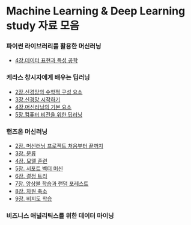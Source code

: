 # Machine Learning & Deep Learning study 자료 모음


### 파이썬 라이브러리를 활용한 머신러닝
- [4장.데이터 표현과 특성 공학](https://github.com/YunSeo00/ML-DL-study/blob/main/%ED%8C%8C%EC%9D%B4%EC%8D%AC_%EB%9D%BC%EC%9D%B4%EB%B8%8C%EB%9F%AC%EB%A6%AC%EB%A5%BC_%ED%99%9C%EC%9A%A9%ED%95%9C_%EB%A8%B8%EC%8B%A0%EB%9F%AC%EB%8B%9D/4%EC%9E%A5%20%EB%8D%B0%EC%9D%B4%ED%84%B0%ED%83%80%EC%9E%85%EA%B3%BC%20%ED%8A%B9%EC%84%B1%EA%B3%B5%ED%95%99.ipynb)

### 케라스 창시자에게 배우는 딥러닝

- [2장.신경망의 수학적 구성 요소](https://github.com/YunSeo00/deeplearning-study/blob/main/%EC%BC%80%EB%9D%BC%EC%8A%A4_%EC%B0%BD%EC%8B%9C%EC%9E%90%EC%97%90%EA%B2%8C_%EB%B0%B0%EC%9A%B0%EB%8A%94_%EB%94%A5%EB%9F%AC%EB%8B%9D/2_%EC%8B%9C%EC%9E%91%ED%95%98%EA%B8%B0_%EC%A0%84%EC%97%90_%EC%8B%A0%EA%B2%BD%EB%A7%9D%EC%9D%98_%EC%88%98%ED%95%99%EC%A0%81_%EA%B5%AC%EC%84%B1_%EC%9A%94%EC%86%8C.ipynb)
- [3장.신경망 시작하기](https://github.com/YunSeo00/deeplearning-study/blob/main/%EC%BC%80%EB%9D%BC%EC%8A%A4_%EC%B0%BD%EC%8B%9C%EC%9E%90%EC%97%90%EA%B2%8C_%EB%B0%B0%EC%9A%B0%EB%8A%94_%EB%94%A5%EB%9F%AC%EB%8B%9D/3_%EC%8B%A0%EA%B2%BD%EB%A7%9D_%EC%8B%9C%EC%9E%91%ED%95%98%EA%B8%B0.ipynb)
- [4장.머신러닝의 기본 요소](https://github.com/YunSeo00/DeepLearning-study/blob/main/%EC%BC%80%EB%9D%BC%EC%8A%A4_%EC%B0%BD%EC%8B%9C%EC%9E%90%EC%97%90%EA%B2%8C_%EB%B0%B0%EC%9A%B0%EB%8A%94_%EB%94%A5%EB%9F%AC%EB%8B%9D/4%EC%9E%A5_%EB%A8%B8%EC%8B%A0_%EB%9F%AC%EB%8B%9D%EC%9D%98_%EA%B8%B0%EB%B3%B8_%EC%9A%94%EC%86%8C.ipynb)
- [5장.컴퓨터 비전을 위한 딥러닝](https://github.com/YunSeo00/DeepLearning-study/blob/main/%EC%BC%80%EB%9D%BC%EC%8A%A4_%EC%B0%BD%EC%8B%9C%EC%9E%90%EC%97%90%EA%B2%8C_%EB%B0%B0%EC%9A%B0%EB%8A%94_%EB%94%A5%EB%9F%AC%EB%8B%9D/5%EC%9E%A5_%EC%BB%B4%ED%93%A8%ED%84%B0_%EB%B9%84%EC%A0%84%EC%9D%84_%EC%9C%84%ED%95%9C_%EB%94%A5%EB%9F%AC%EB%8B%9D.ipynb)

### 핸즈온 머신러닝
- [2장. 머신러닝 프로젝트 처음부터 끝까지]()
- [3장. 분류]()
- [4장. 모델 훈련]()
- [5장. 서포트 벡터 머신]()
- [6장. 결정 트리]()
- [7장. 앙상블 학습과 랜덤 포레스트]()
- [8장. 차원 축소]()
- [9장. 비지도 학습]()

### 비즈니스 애널리틱스를 위한 데이터 마이닝
